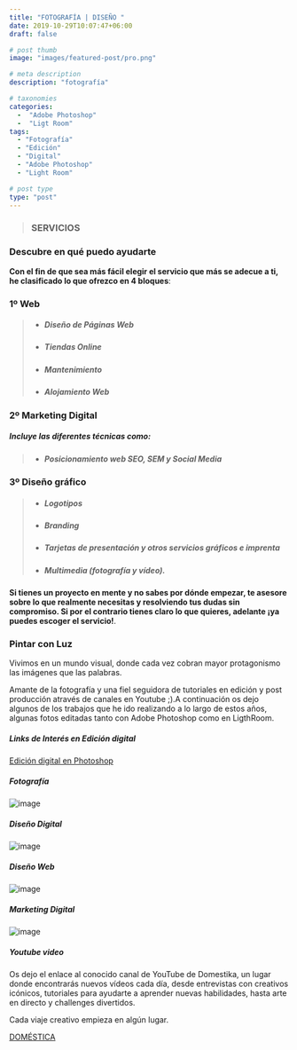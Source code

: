 ```yaml
---
title: "FOTOGRAFÍA | DISEÑO "
date: 2019-10-29T10:07:47+06:00
draft: false

# post thumb
image: "images/featured-post/pro.png"

# meta description
description: "fotografía"

# taxonomies
categories:
  -  "Adobe Photoshop" 
  -  "Ligt Room"
tags:
  - "Fotografía"
  - "Edición"
  - "Digital"
  - "Adobe Photoshop"
  - "Light Room"

# post type
type: "post"
---
```


> ### SERVICIOS


### Descubre en qué puedo ayudarte

**Con el fin de que sea más fácil elegir el servicio que más se adecue a ti, he clasificado lo que ofrezco en 4 bloques**: 

### **1º Web** 
 > - ##### Diseño de Páginas Web
 > -  ##### Tiendas Online
 > -  ##### Mantenimiento 
 > -  ##### Alojamiento Web

### **2º Marketing Digital** 
##### Incluye las diferentes técnicas como:
> -  ##### Posicionamiento web SEO, SEM y Social Media
  
### **3º Diseño gráfico** 
  > - ##### Logotipos 
  > - ##### Branding 
  > - ##### Tarjetas de presentación y otros servicios gráficos e imprenta 
  > - ##### Multimedia (fotografía y vídeo).

**Si tienes un proyecto en mente y no sabes por dónde empezar, te asesore sobre lo que realmente necesitas y resolviendo tus dudas sin compromiso. Si por el contrario tienes claro lo que quieres, adelante ¡ya puedes escoger el servicio!**.



### Pintar con Luz

Vivimos en un mundo visual, donde cada vez cobran mayor protagonismo las imágenes que las palabras.

Amante de la fotografía y una fiel seguidora de  tutoriales en edición y post producción através de canales en  Youtube ;).A continuación os dejo algunos de los trabajos que he ido realizando a lo largo de estos años, algunas fotos editadas tanto con Adobe Photoshop como en LigthRoom.


##### Links de Interés en Edición digital

[Edición digital en Photoshop](https://www.youtube.com/watch?v=okqxIkTsXhY")

##### Fotografía 

![image](../../images/post/post-10.png)

##### Diseño Digital

![image](../../images/post/post-11.png)

##### Diseño Web

![image](../../images/post/post-12.png)

##### Marketing Digital

![image](../../images/post/post-13.png)


##### Youtube video

Os dejo el enlace al conocido canal de YouTube de Domestika, un lugar donde encontrarás nuevos vídeos cada día, desde entrevistas con creativos icónicos, tutoriales para ayudarte a aprender nuevas habilidades, hasta arte en directo y challenges divertidos. 

Cada viaje creativo empieza en algún lugar. 

[DOMÉSTICA](https://www.youtube.com/channel/UCKbtk1ZAH5g4ZBYs0-10LFA)
